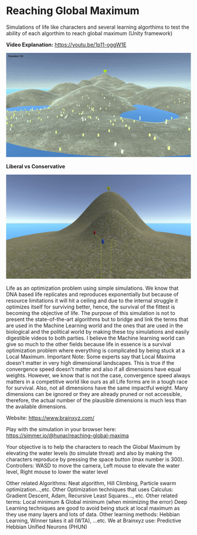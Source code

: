 # Reaching Global Maximum
Simulations of life like characters and several learning algorthims to test the ability of each algorthim to reach global maximum (Unity framework)

**Video Explanation:**
https://youtu.be/1p11-oggW1E

![](images/game_extinction1.gif)
</br>

**Liberal vs Conservative**

![](images/lib_v_cons.gif)
</br>

Life as an optimization problem using simple simulations. We know that DNA based life replicates and reproduces exponentially but because of resource limitations it will hit a ceiling and due to the internal struggle it optimizes itself for surviving better, hence, the survival of the fittest is becoming the objective of life.
The purpose of this simulation is not to present the state-of-the-art algorithms but to bridge and link the terms that are used in the Machine Learning world and the ones that are used in the biological and the political world by making these toy simulations and easily digestible videos to both parties. I believe the Machine learning world can give so much to the other fields because life in essence is a survival optimization problem where everything is complicated by being stuck at a Local Maximum.
Important Note:
Some experts say that Local Maxima doesn't matter in very high dimensional landscapes. This is true if the convergence speed doesn't matter and also if all dimensions have equal weights. However, we know that is not the case, convergence speed always matters in a competitive world like ours as all Life forms are in a tough race for survival. Also, not all dimensions have the same impactful weight. Many dimensions can be ignored or they are already pruned or not accessible, therefore, the actual number of the plausible dimensions is much less than the available dimensions.

Website: https://www.brainxyz.com/

Play with the simulation in your browser here:
https://simmer.io/@hunar/reaching-global-maxima

Your objective is to help the characters to reach the Global Maximum by elevating the water levels (to simulate threat) and also by making the characters reproduce by pressing the space button (max number is 300).
Controllers:
WASD to move the camera,
Left mouse to elevate the water level,
Right mouse to lower the water level

Other related Algorithms: Neat algorithm, Hill Climbing, Particle swarm optimization...,etc. 
Other Optimization techniques that uses Calculus: Gradient Descent, Adam, Recursive Least Squares…, etc.
Other related terms: Local minimum & Global minimum (when minimizing the error)
Deep Learning techniques are good to avoid being stuck at local maximum as they use many layers and lots of data.
Other learning methods: Hebbian Learning, Winner takes it all (WTA), …etc. 
We at Brainxyz use: Predictive Hebbian Unified Neurons (PHUN)

